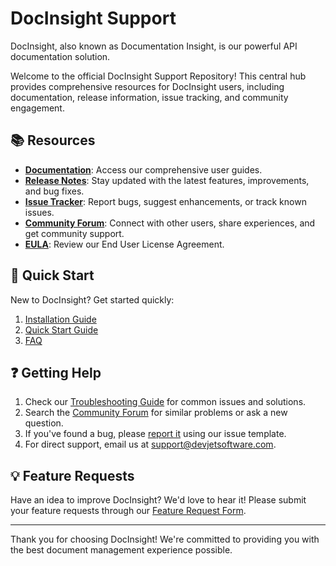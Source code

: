 # DocInsight Support

DocInsight, also known as Documentation Insight, is our powerful API documentation solution.

Welcome to the official DocInsight Support Repository! This central hub provides comprehensive resources for DocInsight users, including documentation, release information, issue tracking, and community engagement.

## 📚 Resources

- **[Documentation](./docs/README.md)**: Access our comprehensive user guides.
- **[Release Notes](./releases/README.md)**: Stay updated with the latest features, improvements, and bug fixes.
- **[Issue Tracker](https://github.com/devjetsoftware/docinsight-support/issues)**: Report bugs, suggest enhancements, or track known issues.
- **[Community Forum](https://forum.devjetsoftware.com)**: Connect with other users, share experiences, and get community support.
- **[EULA](./EULA.md)**: Review our End User License Agreement.

## 🚀 Quick Start

New to DocInsight? Get started quickly:

1. [Installation Guide](./docs/getting-started/installation.md)
2. [Quick Start Guide](./docs/getting-started/quick-start-guide.md)
3. [FAQ](./docs/faq.md)

## ❓ Getting Help

1. Check our [Troubleshooting Guide](./docs/troubleshooting.md) for common issues and solutions.
2. Search the [Community Forum](https://forum.devjetsoftware.com) for similar problems or ask a new question.
3. If you've found a bug, please [report it](https://github.com/devjetsoftware/docinsight-support/issues/new?template=bug_report.md) using our issue template.
4. For direct support, email us at support@devjetsoftware.com.

## 💡 Feature Requests

Have an idea to improve DocInsight? We'd love to hear it! Please submit your feature requests through our [Feature Request Form](https://github.com/devjetsoftware/docinsight-support/issues/new?template=feature_request.md).

---

Thank you for choosing DocInsight! We're committed to providing you with the best document management experience possible.
